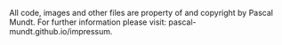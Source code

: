 All code, images and other files are property of and copyright by Pascal Mundt. For further information please visit: pascal-mundt.github.io/impressum.
